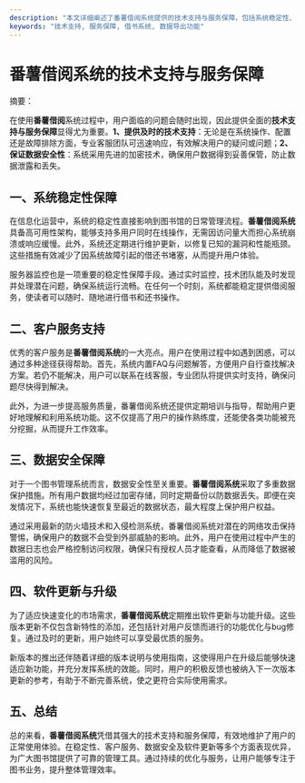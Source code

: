 ```yaml
---
description: "本文详细阐述了番薯借阅系统提供的技术支持与服务保障，包括系统稳定性、客户服务和数据安全等多方面内容。"
keywords: "技术支持, 服务保障, 借书系统, 数据导出功能"
---
```

# 番薯借阅系统的技术支持与服务保障

摘要：

在使用**番薯借阅**系统过程中，用户面临的问题会随时出现，因此提供全面的**技术支持与服务保障**显得尤为重要。**1、提供及时的技术支持**：无论是在系统操作、配置还是故障排除方面，专业客服团队可迅速响应，有效解决用户的疑问或问题；**2、保证数据安全性**：系统采用先进的加密技术，确保用户数据得到妥善保管，防止数据泄露和丢失。

## 一、系统稳定性保障

在信息化运营中，系统的稳定性直接影响到图书馆的日常管理流程。**番薯借阅系统**具备高可用性架构，能够支持多用户同时在线操作，无需因访问量大而担心系统崩溃或响应缓慢。此外，系统还定期进行维护更新，以修复已知的漏洞和性能瓶颈。这些措施有效减少了因系统故障引起的借还书堵塞，从而提升用户体验。

服务器监控也是一项重要的稳定性保障手段。通过实时监控，技术团队能及时发现并处理潜在问题，确保系统运行流畅。在任何一个时刻，系统都能稳定提供借阅服务，使读者可以随时、随地进行借书和还书操作。

## 二、客户服务支持

优秀的客户服务是**番薯借阅系统**的一大亮点。用户在使用过程中如遇到困惑，可以通过多种途径获得帮助。首先，系统内置FAQ与问题解答，方便用户自行查找解决方案。若仍不能解决，用户可以联系在线客服，专业团队将提供实时支持，确保问题尽快得到解决。

此外，为进一步提高服务质量，番薯借阅系统还提供定期培训与指导，帮助用户更好地理解和利用系统功能。这不仅提高了用户的操作熟练度，还能使各类功能被充分挖掘，从而提升工作效率。

## 三、数据安全保障

对于一个图书管理系统而言，数据安全性至关重要。**番薯借阅系统**采取了多重数据保护措施。所有用户数据均经过加密存储，同时定期备份以防数据丢失。即便在突发情况下，系统也能快速恢复至最近的数据状态，最大程度上保护用户权益。

通过采用最新的防火墙技术和入侵检测系统，番薯借阅系统对潜在的网络攻击保持警惕，确保用户的数据不会受到外部威胁的影响。此外，用户在使用过程中产生的数据日志也会严格控制访问权限，确保只有授权人员才能查看，从而降低了数据被滥用的风险。

## 四、软件更新与升级

为了适应快速变化的市场需求，**番薯借阅系统**定期推出软件更新与功能升级。这些版本更新不仅包含新特性的添加，还包括针对用户反馈而进行的功能优化与bug修复。通过及时的更新，用户始终可以享受最优质的服务。

新版本的推出还伴随着详细的版本说明与使用指南，这使得用户在升级后能够快速适应新功能，并充分发挥系统的效能。同时，用户的积极反馈也被纳入下一次版本更新的参考，有助于不断完善系统，使之更符合实际使用需求。

## 五、总结

总的来看，**番薯借阅系统**凭借其强大的技术支持和服务保障，有效地维护了用户的正常使用体验。在稳定性、客户服务、数据安全及软件更新等多个方面表现优异，为广大图书馆提供了可靠的管理工具。通过持续的优化与服务，让用户能够专注于图书业务，提升整体管理效率。
